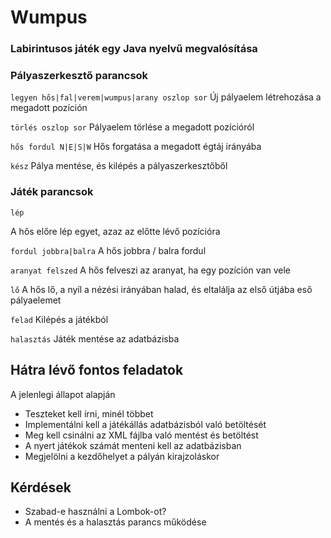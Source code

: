 # Wumpus
### Labirintusos játék egy Java nyelvű megvalósítása

### Pályaszerkesztő parancsok
`legyen hős|fal|verem|wumpus|arany oszlop sor`
Új pályaelem létrehozása a megadott pozíción

`törlés oszlop sor`
Pályaelem törlése a megadott pozícióról

`hős fordul N|E|S|W`
Hős forgatása a megadott égtáj irányába

`kész`
Pálya mentése, és kilépés a pályaszerkesztőből

### Játék parancsok
`lép`

A hős előre lép egyet, azaz az előtte lévő pozícióra

`fordul jobbra|balra`
A hős jobbra / balra fordul

`aranyat felszed`
A hős felveszi az aranyat, ha egy pozíción van vele

`lő`
A hős lő, a nyíl a nézési irányában halad, és eltalálja az első útjába eső pályaelemet

`felad`
Kilépés a játékból

`halasztás`
Játék mentése az adatbázisba

## Hátra lévő fontos feladatok
A jelenlegi állapot alapján
- Teszteket kell írni, minél többet
- Implementálni kell a játékállás adatbázisból való betöltését
- Meg kell csinálni az XML fájlba való mentést és betöltést
- A nyert játékok számát menteni kell az adatbázisban
- Megjelölni a kezdőhelyet a pályán kirajzoláskor

## Kérdések
- Szabad-e használni a Lombok-ot?
- A mentés és a halasztás parancs működése